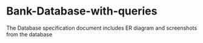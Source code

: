 # Bank-Database-with-queries
The Database specification document includes ER diagram and screenshots from the database
